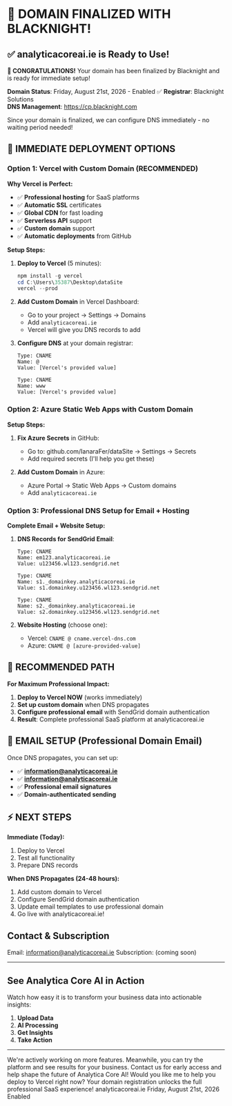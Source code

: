 # 🎉 DOMAIN FINALIZED WITH BLACKNIGHT!

## ✅ analyticacoreai.ie is Ready to Use!

**🎉 CONGRATULATIONS!** Your domain has been finalized by Blacknight and is ready for immediate setup!

**Domain Status**: Friday, August 21st, 2026 - Enabled ✅
**Registrar**: Blacknight Solutions  
**DNS Management**: https://cp.blacknight.com

Since your domain is finalized, we can configure DNS immediately - no waiting period needed!

## 🚀 IMMEDIATE DEPLOYMENT OPTIONS

### Option 1: Vercel with Custom Domain (RECOMMENDED)

**Why Vercel is Perfect:**
- ✅ **Professional hosting** for SaaS platforms
- ✅ **Automatic SSL** certificates
- ✅ **Global CDN** for fast loading
- ✅ **Serverless API** support
- ✅ **Custom domain** support
- ✅ **Automatic deployments** from GitHub

**Setup Steps:**

1. **Deploy to Vercel** (5 minutes):
   ```powershell
   npm install -g vercel
   cd C:\Users\35387\Desktop\dataSite
   vercel --prod
   ```

2. **Add Custom Domain** in Vercel Dashboard:
   - Go to your project → Settings → Domains
   - Add `analyticacoreai.ie`
   - Vercel will give you DNS records to add

3. **Configure DNS** at your domain registrar:
   ```
   Type: CNAME
   Name: @
   Value: [Vercel's provided value]
   
   Type: CNAME  
   Name: www
   Value: [Vercel's provided value]
   ```

### Option 2: Azure Static Web Apps with Custom Domain

**Setup Steps:**

1. **Fix Azure Secrets** in GitHub:
   - Go to: github.com/IanaraFer/dataSite → Settings → Secrets
   - Add required secrets (I'll help you get these)

2. **Add Custom Domain** in Azure:
   - Azure Portal → Static Web Apps → Custom domains
   - Add `analyticacoreai.ie`

### Option 3: Professional DNS Setup for Email + Hosting

**Complete Email + Website Setup:**

1. **DNS Records for SendGrid Email**:
   ```
   Type: CNAME
   Name: em123.analyticacoreai.ie
   Value: u123456.wl123.sendgrid.net
   
   Type: CNAME
   Name: s1._domainkey.analyticacoreai.ie  
   Value: s1.domainkey.u123456.wl123.sendgrid.net
   
   Type: CNAME
   Name: s2._domainkey.analyticacoreai.ie
   Value: s2.domainkey.u123456.wl123.sendgrid.net
   ```

2. **Website Hosting** (choose one):
   - Vercel: `CNAME @ cname.vercel-dns.com`
   - Azure: `CNAME @ [azure-provided-value]`

## 🎯 RECOMMENDED PATH

**For Maximum Professional Impact:**

1. **Deploy to Vercel NOW** (works immediately)
2. **Set up custom domain** when DNS propagates  
3. **Configure professional email** with SendGrid domain authentication
4. **Result**: Complete professional SaaS platform at analyticacoreai.ie

## 📧 EMAIL SETUP (Professional Domain Email)

Once DNS propagates, you can set up:
- ✅ **information@analyticacoreai.ie** 
- ✅ **information@analyticacoreai.ie**
- ✅ **Professional email signatures**
- ✅ **Domain-authenticated sending**

## ⚡ NEXT STEPS

**Immediate (Today):**
1. Deploy to Vercel
2. Test all functionality  
3. Prepare DNS records

**When DNS Propagates (24-48 hours):**
1. Add custom domain to Vercel
2. Configure SendGrid domain authentication
3. Update email templates to use professional domain
4. Go live with analyticacoreai.ie!

## Contact & Subscription

Email: <information@analyticacoreai.ie>
Subscription: (coming soon)

---

## See Analytica Core AI in Action

Watch how easy it is to transform your business data into actionable insights:

1. **Upload Data**
2. **AI Processing**
3. **Get Insights**
4. **Take Action**

---

We're actively working on more features. Meanwhile, you can try the platform and see results for your business. Contact us for early access and help shape the future of Analytica Core AI!
Would you like me to help you deploy to Vercel right now? Your domain registration unlocks the full professional SaaS experience!
 analyticacoreai.ie	Friday, August 21st, 2026	Enabled	
